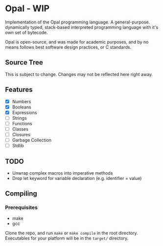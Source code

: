 # Opal - WIP
Implementation of the Opal programming language. A general-purpose. dynamically typed, stack-based interpreted programming language with it's own set of bytecode. 

Opal is open-source, and was made for academic purposes, and by no means follows best software design practices, or C standards.

## Source Tree
This is subject to change. Changes may not be reflected here right away.

## Features
* [x] Numbers
* [x] Booleans
* [x] Expressions 
* [ ] Strings
* [ ] Functions
* [ ] Classes
* [ ] Closures
* [ ] Garbage Collection
* [ ] Stdlib

## TODO
* Unwrap complex macros into imperative methods
* Drop let keyword for variable declaration (e.g. identifier = value)

## Compiling

### Prerequisites
- make
- gcc

Clone the repo, and run ```make``` or ```make compile``` in the root directory. Executables for your platform will be in the ```target/``` directory.
